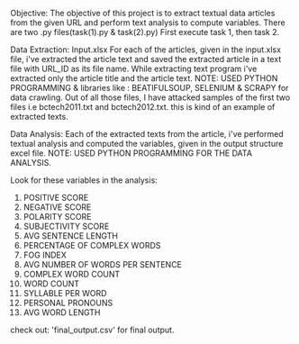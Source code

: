 Objective:
The objective of this project is to extract textual data articles from the given URL and perform text analysis to compute variables.
There are two .py files(task(1).py & task(2).py) First execute task 1, then task 2.

Data Extraction:
Input.xlsx
For each of the articles, given in the input.xlsx file, i've extracted the article text and saved the extracted article in a text file with URL_ID as its file name.
While extracting text program i've extracted only the article title and the article text.
NOTE: USED PYTHON PROGRAMMING & libraries like : BEATIFULSOUP, SELENIUM & SCRAPY for data crawling.
Out of all those files, I have attacked samples of the first two files i.e bctech2011.txt and bctech2012.txt. this is kind of an example of extracted texts.

Data Analysis: 
Each of the extracted texts from the article, i've performed textual analysis and computed the variables, given in the output structure excel file. 
NOTE: USED PYTHON PROGRAMMING FOR THE DATA ANALYSIS.

Look for these variables in the analysis: 
1. POSITIVE SCORE
2. NEGATIVE SCORE
3. POLARITY SCORE
4. SUBJECTIVITY SCORE
5. AVG SENTENCE LENGTH
6. PERCENTAGE OF COMPLEX WORDS
7. FOG INDEX
8. AVG NUMBER OF WORDS PER SENTENCE
9. COMPLEX WORD COUNT
10. WORD COUNT
11. SYLLABLE PER WORD
12. PERSONAL PRONOUNS
13. AVG WORD LENGTH

check out: 'final_output.csv' for final output.
